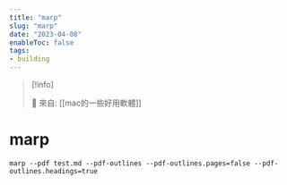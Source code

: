 ```yaml
---
title: "marp"
slug: "marp"
date: "2023-04-08"
enableToc: false
tags:
- building
---
```


> [!info]
>
> 🌱 來自: [[mac的一些好用軟體]]

# marp
```
marp --pdf test.md --pdf-outlines --pdf-outlines.pages=false --pdf-outlines.headings=true
```
